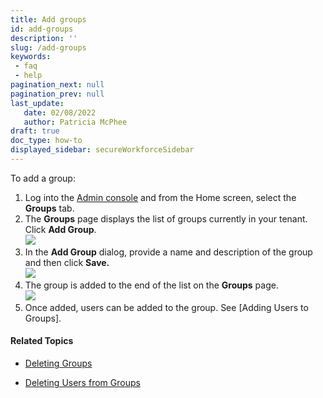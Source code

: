 ```yaml
---
title: Add groups
id: add-groups
description: ''
slug: /add-groups
keywords: 
 - faq
 - help
pagination_next: null
pagination_prev: null
last_update: 
   date: 02/08/2022
   author: Patricia McPhee
draft: true
doc_type: how-to
displayed_sidebar: secureWorkforceSidebar
---
```



To add a group:

1.  Log into the [Admin console](/docs/secure-work/workforce-settings/admin-console/admin-console-login) and from the Home screen, select the **Groups** tab.
2.  The **Groups** page displays the list of groups currently in your tenant.  Click **Add Group**.  
    ![](/images/groups/add_group_button.PNG)
3.  In the **Add Group** dialog, provide a name and description of the group and then click **Save.  
    **![](/images/groups/add_group_sales.PNG)****
4.  The group is added to the end of the list on the **Groups** page.  
    ![](/images/groups/sales_added.PNG)
5.  Once added, users can be added to the group. See [Adding Users to Groups]<!-- (Adding_Users_to_Groups) -->.

#### Related Topics

* [Deleting Groups](/docs/secure-work/workforce-settings/groups/deleting-groups)

* [Deleting Users from Groups](/docs/secure-work/workforce-settings/groups/removing-users-from-groups)